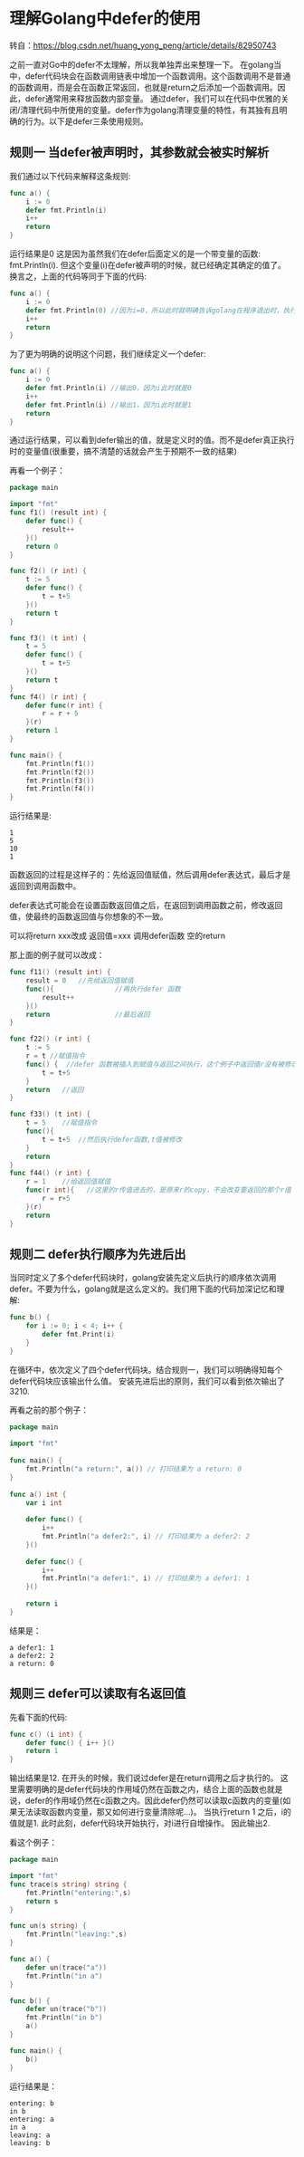 # 理解Golang中defer的使用

转自：https://blog.csdn.net/huang_yong_peng/article/details/82950743

之前一直对Go中的defer不太理解，所以我单独弄出来整理一下。
在golang当中，defer代码块会在函数调用链表中增加一个函数调用。这个函数调用不是普通的函数调用，而是会在函数正常返回，也就是return之后添加一个函数调用。因此，defer通常用来释放函数内部变量。
通过defer，我们可以在代码中优雅的关闭/清理代码中所使用的变量。defer作为golang清理变量的特性，有其独有且明确的行为。以下是defer三条使用规则。

## 规则一 当defer被声明时，其参数就会被实时解析

我们通过以下代码来解释这条规则:

```go
func a() {
	i := 0
	defer fmt.Println(i)
	i++
	return
}
```

运行结果是0
这是因为虽然我们在defer后面定义的是一个带变量的函数: fmt.Println(i). 但这个变量(i)在defer被声明的时候，就已经确定其确定的值了。 换言之，上面的代码等同于下面的代码:

```go
func a() {
	i := 0
	defer fmt.Println(0) //因为i=0，所以此时就明确告诉golang在程序退出时，执行输出0的操作
	i++
	return
}
```

为了更为明确的说明这个问题，我们继续定义一个defer:

```go
func a() {
	i := 0
	defer fmt.Println(i) //输出0，因为i此时就是0
	i++
	defer fmt.Println(i) //输出1，因为i此时就是1
	return
}
```

通过运行结果，可以看到defer输出的值，就是定义时的值。而不是defer真正执行时的变量值(很重要，搞不清楚的话就会产生于预期不一致的结果)

再看一个例子：

```go
package main

import "fmt"
func f1() (result int) {
	defer func() {
		result++
	}()
	return 0
}

func f2() (r int) {
	t := 5
	defer func() {
		t = t+5
	}()
	return t
}

func f3() (t int) {
	t = 5
	defer func() {
		t = t+5
	}()
	return t
}
func f4() (r int) {
	defer func(r int) {
		r = r + 5
	}(r)
	return 1
}

func main() {
	fmt.Println(f1())
	fmt.Println(f2())
	fmt.Println(f3())
	fmt.Println(f4())
}
```

运行结果是:

```
1
5
10
1
```

函数返回的过程是这样子的：先给返回值赋值，然后调用defer表达式，最后才是返回到调用函数中。

defer表达式可能会在设置函数返回值之后，在返回到调用函数之前，修改返回值，使最终的函数返回值与你想象的不一致。

可以将return xxx改成
返回值=xxx
调用defer函数
空的return

那上面的例子就可以改成：

```go
func f11() (result int) {
	result = 0   //先给返回值赋值
	func(){               //再执行defer 函数
		result++
	}()
	return                //最后返回
}

func f22() (r int) {
	t := 5
	r = t //赋值指令
	func() {  //defer 函数被插入到赋值与返回之间执行，这个例子中返回值r没有被修改
		t = t+5
	}
	return   //返回
}

func f33() (t int) {
	t = 5    //赋值指令
	func(){
		t = t+5  //然后执行defer函数,t值被修改
	}
	return
}
func f44() (r int) {
	r = 1    //给返回值赋值
	func(r int){   //这里的r传值进去的，是原来r的copy，不会改变要返回的那个r值
		r = r+5
	}(r)
	return
}
```

## 规则二 defer执行顺序为先进后出

当同时定义了多个defer代码块时，golang安装先定义后执行的顺序依次调用defer。不要为什么，golang就是这么定义的。我们用下面的代码加深记忆和理解:

```go
func b() {
	for i := 0; i < 4; i++ {
		defer fmt.Print(i)
	}
}
```

在循环中，依次定义了四个defer代码块。结合规则一，我们可以明确得知每个defer代码块应该输出什么值。 安装先进后出的原则，我们可以看到依次输出了3210.

再看之前的那个例子：

```go
package main
 
import "fmt"
 
func main() {
    fmt.Println("a return:", a()) // 打印结果为 a return: 0
}
 
func a() int {
    var i int
 
    defer func() {
        i++
        fmt.Println("a defer2:", i) // 打印结果为 a defer2: 2
    }()
 
    defer func() {
        i++
        fmt.Println("a defer1:", i) // 打印结果为 a defer1: 1
    }()
 
    return i
}
```

结果是：

```
a defer1: 1
a defer2: 2
a return: 0
```

## 规则三 defer可以读取有名返回值

先看下面的代码:

```go
func c() (i int) {
	defer func() { i++ }()
	return 1
}
```

输出结果是12. 在开头的时候，我们说过defer是在return调用之后才执行的。 这里需要明确的是defer代码块的作用域仍然在函数之内，结合上面的函数也就是说，defer的作用域仍然在c函数之内。因此defer仍然可以读取c函数内的变量(如果无法读取函数内变量，那又如何进行变量清除呢…)。
当执行return 1 之后，i的值就是1. 此时此刻，defer代码块开始执行，对i进行自增操作。 因此输出2.

看这个例子：

```go
package main

import "fmt"
func trace(s string) string {
	fmt.Println("entering:",s)
	return s
}

func un(s string) {
	fmt.Println("leaving:",s)
}

func a() {
	defer un(trace("a"))
	fmt.Println("in a")
}

func b() {
	defer un(trace("b"))
	fmt.Println("in b")
	a()
}

func main() {
	b()
}
```

运行结果是：

```
entering: b
in b
entering: a
in a
leaving: a
leaving: b
```

